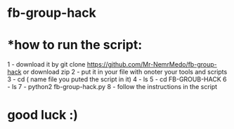 # fb-group-hack

# *how to run the script:  

1 - download it by git clone https://github.com/Mr-NemrMedo/fb-group-hack
or download zip 
2 - put it in your file with onoter your tools and scripts
3 - cd ( name file you puted the script in it) 
4 - ls 
5 - cd FB-GROUB-HACK
6 - ls 
7 - python2 fb-group-hack.py 
8 - follow the instructions in the script

# good luck  :)
